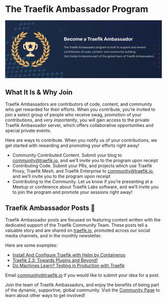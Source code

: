 # The Traefik Ambassador Program

<img src="static/ambassador.png">

## What It Is & Why Join

Traefik Ambassadors are contributors of code, content, and community who get rewarded for their efforts. When you contribute, you’re invited to join a select group of people who receive swag, promotion of your contributions, and _very importantly_, you will gain access to the private Traefik Ambassador server, which offers collaborative opportunities and special private events. 

Here are ways to contribute. When you notify us of your contributions, we get started with rewarding and promoting your efforts right away! 

* Community Contributed Content. Submit your blog to community@traefik.io, and we’ll invite you to the program upon receipt
* Contributing Code. Submit your PRs, and projects which use Traefik Proxy, Traefik Mesh, and Traefik Enterprise to community@traefik.io, and we’ll invite you to the program upon receipt
* Contributing to the Community. Let us know if you’re presenting at a Meetup or conference about Traefik Labs software, and we’ll invite you to join the program and promote your sessions right away!

## Traefik Ambassador Posts 👑

Traefik Ambassador posts are focused on featuring content written with the dedicated support of the Traefik Community Team. These posts tell a valuable story and are shared on [traefik.io](https://www.traefik.io), promoted across our social media channels, and in the monthly newsletter.

Here are some examples:

* [Install And Configure Traefik with Helm by Containeroo](https://traefik.io/blog/install-and-configure-traefik-with-helm/)
* [Traefik 2.3: Towards Plugins and Beyond!](https://traefik.io/blog/traefik-plugins-pilot/)
* [Do Machines Learn? Testing in Production with Traefik](https://traefik.io/blog/do-machines-learn-testing-in-production-with-traefik/)

Email community@traefik.io if you would like to submit your idea for a post. 

Join the team of Traefik Ambassadors, and enjoy the benefits of being part of the dynamic, supportive, global community. Visit the [Community Page](https://traefik.io/community/) to learn about other ways to get involved! 
